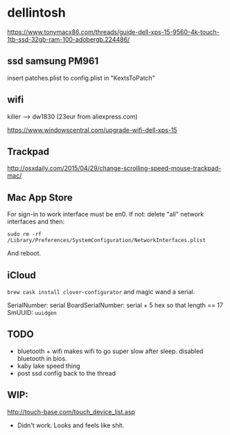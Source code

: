 # dellintosh

https://www.tonymacx86.com/threads/guide-dell-xps-15-9560-4k-touch-1tb-ssd-32gb-ram-100-adobergb.224486/

## ssd samsung PM961

insert patches.plist to config.plist in "KextsToPatch"

## wifi
killer --> dw1830 (23eur from aliexpress.com)

https://www.windowscentral.com/upgrade-wifi-dell-xps-15

## Trackpad

http://osxdaily.com/2015/04/29/change-scrolling-speed-mouse-trackpad-mac/

## Mac App Store

For sign-in to work interface must be en0. If not: delete "all" network interfaces and then:

    sudo rm -rf /Library/Preferences/SystemConfiguration/NetworkInterfaces.plist

And reboot.

## iCloud

`brew cask install clover-configurator` and magic wand a serial.

SerialNumber: serial
BoardSerialNumber: serial + 5 hex so that length == 17
SmUUID: `uuidgen`

## TODO

 - bluetooth + wifi makes wifi to go super slow after sleep. disabled bluetooth in bios.
 - kaby lake speed thing
 - post ssd config back to the thread


## WIP:
http://touch-base.com/touch_device_list.asp
 * Didn't work. Looks and feels like shit.
